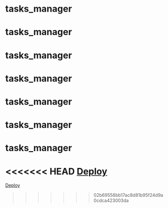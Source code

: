 # tasks_manager
# tasks_manager
# tasks_manager
# tasks_manager
# tasks_manager
# tasks_manager
# tasks_manager
<<<<<<< HEAD
<a href="https://heroku.com/deploy">Deploy</a>
=======
<a href="https://heroku.com/deploy?template=https://github.com/meloactive/tasks_manager">Deploy</a>
>>>>>>> 02b69558bb17ac8d81b95f24d9a0cdca423003da
